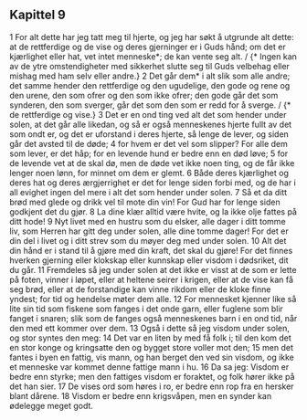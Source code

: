 ## Kapittel 9

1 For alt dette har jeg tatt meg til hjerte, og jeg har søkt å utgrunde alt dette: at de rettferdige og de vise og deres gjerninger er i Guds hånd; om det er kjærlighet eller hat, vet intet menneske*; de kan vente seg alt. / {* Ingen kan av de ytre omstendigheter med sikkerhet slutte seg til Guds velbehag eller mishag med ham selv eller andre.}
2 Det går dem* i alt slik som alle andre; det samme hender den rettferdige og den ugudelige, den gode og rene og den urene, den som ofrer og den som ikke ofrer; den gode går det som synderen, den som sverger, går det som den som er redd for å sverge. / {* de rettferdige og vise.}
3 Det er en ond ting ved alt det som hender under solen, at det går alle likedan, og så er også menneskenes hjerte fullt av det som ondt er, og det er uforstand i deres hjerte, så lenge de lever, og siden går det avsted til de døde;
4 for hvem er det vel som slipper? For alle dem som lever, er det håp; for en levende hund er bedre enn en død løve;
5 for de levende vet at de skal dø, men de døde vet ikke noen ting, og de får ikke lenger noen lønn, for minnet om dem er glemt.
6 Både deres kjærlighet og deres hat og deres ærgjerrighet er det for lenge siden forbi med, og de har i all evighet ingen del mere i alt det som hender under solen.
7 Så et da ditt brød med glede og drikk vel til mote din vin! For Gud har for lenge siden godkjent det du gjør.
8 La dine klær alltid være hvite, og la ikke olje fattes på ditt hode!
9 Nyt livet med en hustru som du elsker, alle dager i ditt tomme liv, som Herren har gitt deg under solen, alle dine tomme dager! For det er din del i livet og i ditt strev som du møyer deg med under solen.
10 Alt det din hånd er i stand til å gjøre med din kraft, det skal du gjøre! For det finnes hverken gjerning eller klokskap eller kunnskap eller visdom i dødsriket, dit du går.
11 Fremdeles så jeg under solen at det ikke er visst at de som er lette på foten, vinner i løpet, eller at heltene seirer i krigen, eller at de vise kan få seg brød, eller at de forstandige kan vinne rikdom eller de kloke finne yndest; for tid og hendelse møter dem alle.
12 For mennesket kjenner like så lite sin tid som fiskene som fanges i det onde garn, eller fuglene som blir fanget i snaren; slik som de fanges også menneskenes barn i en ond tid, når den med ett kommer over dem.
13 Også i dette så jeg visdom under solen, og stor syntes den meg:
14 Det var en liten by med få folk i; til den kom det en stor konge og kringsatte den og bygget store voller mot den;
15 men det fantes i byen en fattig, vis mann, og han berget den ved sin visdom, og ikke et menneske var kommet denne fattige mann i hu.
16 Da sa jeg: Visdom er bedre enn styrke; men den fattiges visdom er foraktet, og folk hører ikke på det han sier.
17 De vises ord som høres i ro, er bedre enn rop fra en hersker blant dårene.
18 Visdom er bedre enn krigsvåpen, men en synder kan ødelegge meget godt.
